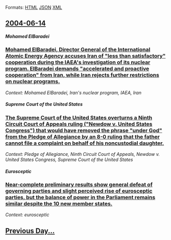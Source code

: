 
Formats: [HTML](2004/06/14/index.html)  [JSON](2004/06/14/index.json)  [XML](2004/06/14/index.xml)  

## [2004-06-14](/news/2004/06/14/index.md)

##### Mohamed ElBaradei
### [ Mohamed ElBaradei, Director General of the International Atomic Energy Agency accuses Iran of "less than satisfactory" cooperation during the IAEA's investigation of its nuclear program. ElBaradei demands "accelerated and proactive cooperation" from Iran, while Iran rejects further restrictions on nuclear programs. ](/news/2004/06/14/mohamed-elbaradei-director-general-of-the-international-atomic-energy-agency-accuses-iran-of-less-than-satisfactory-cooperation-during-t.md)
_Context: Mohamed ElBaradei, Iran's nuclear program, IAEA, Iran_

##### Supreme Court of the United States
### [ The Supreme Court of the United States overturns a Ninth Circuit Court of Appeals ruling ("Newdow v. United States Congress") that would have removed the phrase "under God" from the Pledge of Allegiance by an 8-0 ruling that the father cannot file a complaint on behalf of his noncustodial daughter. ](/news/2004/06/14/the-supreme-court-of-the-united-states-overturns-a-ninth-circuit-court-of-appeals-ruling-newdow-v-united-states-congress-that-would-ha.md)
_Context: Pledge of Allegiance, Ninth Circuit Court of Appeals, Newdow v. United States Congress, Supreme Court of the United States_

##### Eurosceptic
### [ Near-complete preliminary results show general defeat of governing parties and slight perceived rise of eurosceptic parties, but the balance of power in the Parliament remains similar despite the 10 new member states. ](/news/2004/06/14/near-complete-preliminary-results-show-general-defeat-of-governing-parties-and-slight-perceived-rise-of-eurosceptic-parties-but-the-balanc.md)
_Context: eurosceptic_

## [Previous Day...](/news/2004/06/13/index.md)

